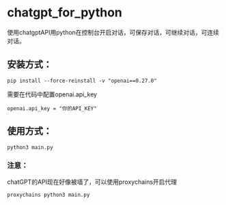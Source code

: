 # chatgpt_for_python
使用chatgptAPI用python在控制台开启对话，可保存对话，可继续对话，可连续对话。
## 安装方式：
```shell
pip install --force-reinstall -v "openai==0.27.0"
```
需要在代码中配置openai.api_key
```python3
openai.api_key = "你的API_KEY"
```
## 使用方式：
```shell
python3 main.py
```

### 注意：
chatGPT的API现在好像被墙了，可以使用proxychains开启代理
```shell
proxychains python3 main.py
```
